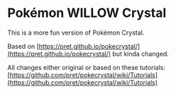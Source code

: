 # Pokémon WILLOW Crystal

This is a more fun version of Pokémon Crystal.

Based on [https://pret.github.io/pokecrystal/](https://pret.github.io/pokecrystal/) but kinda changed.

All changes either original or based on these tutorials: [https://github.com/pret/pokecrystal/wiki/Tutorials](https://github.com/pret/pokecrystal/wiki/Tutorials)